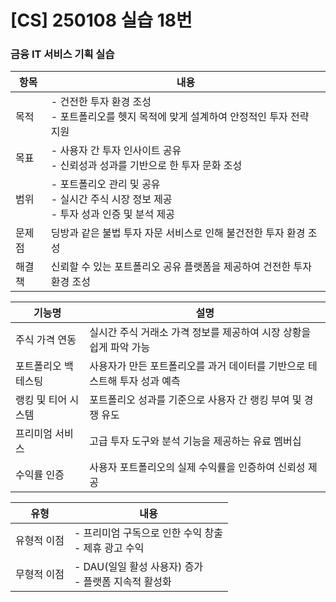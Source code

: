 # [CS] 250108 실습 18번

### 금융 IT 서비스 기획 실습

|항목|내용|
|---|---|
|목적|- 건전한 투자 환경 조성<br>- 포트폴리오를 헷지 목적에 맞게 설계하여 안정적인 투자 전략 지원|
|목표|- 사용자 간 투자 인사이트 공유<br>- 신뢰성과 성과를 기반으로 한 투자 문화 조성|
|범위|- 포트폴리오 관리 및 공유<br>- 실시간 주식 시장 정보 제공<br>- 투자 성과 인증 및 분석 제공|
|문제점|딩방과 같은 불법 투자 자문 서비스로 인해 불건전한 투자 환경 조성|
|해결책|신뢰할 수 있는 포트폴리오 공유 플랫폼을 제공하여 건전한 투자 환경 조성|

|기능명|설명|
|---|---|
|주식 가격 연동|실시간 주식 거래소 가격 정보를 제공하여 시장 상황을 쉽게 파악 가능|
|포트폴리오 백테스팅|사용자가 만든 포트폴리오를 과거 데이터를 기반으로 테스트해 투자 성과 예측|
|랭킹 및 티어 시스템|포트폴리오 성과를 기준으로 사용자 간 랭킹 부여 및 경쟁 유도|
|프리미엄 서비스|고급 투자 도구와 분석 기능을 제공하는 유료 멤버십|
|수익률 인증|사용자 포트폴리오의 실제 수익률을 인증하여 신뢰성 제공|

|유형|내용|
|---|---|
|유형적 이점|- 프리미엄 구독으로 인한 수익 창출<br>- 제휴 광고 수익|
|무형적 이점|- DAU(일일 활성 사용자) 증가<br>- 플랫폼 지속적 활성화|
